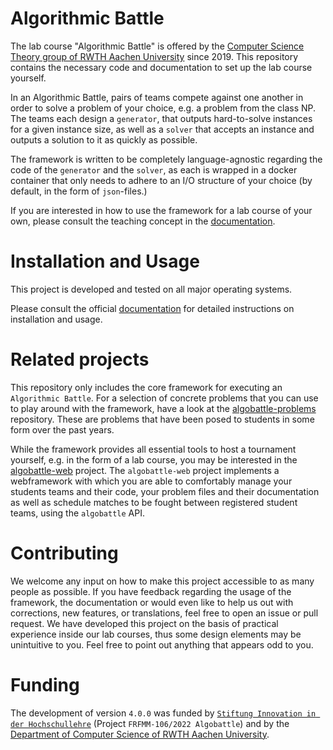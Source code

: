 # Algorithmic Battle

The lab course "Algorithmic Battle" is offered by the 
[Computer Science Theory group of RWTH Aachen University](https://tcs.rwth-aachen.de/)
since 2019. This repository contains the necessary code and
documentation to set up the lab course yourself.

In an Algorithmic Battle, pairs of teams compete against one another
in order to solve a problem of your choice, e.g. a problem from the
class NP. The teams each design a `generator`, that outputs
hard-to-solve instances for a given instance size, as well as a
`solver` that accepts an instance and outputs a solution to it as
quickly as possible.

The framework is written to be completely language-agnostic regarding
the code of the `generator` and the `solver`, as each is wrapped in a
docker container that only needs to adhere to an I/O structure of your
choice (by default, in the form of `json`-files.)

If you are interested in how to use the framework for a
lab course of your own, please consult the teaching concept in
the [documentation](https://www.algobattle.org/docs/).
# Installation and Usage
This project is developed and tested on all major operating systems.

Please consult the official [documentation](https://www.algobattle.org/docs/)
for detailed instructions on installation and usage.

# Related projects
This repository only includes the core framework for executing an
`Algorithmic Battle`. For a selection of concrete problems that you
can use to play around with the framework, have a look at the
[algobattle-problems](https://github.com/Benezivas/algobattle-problems)
repository. These are problems that have been posed to students in
some form over the past years.

While the framework provides all essential tools to host a tournament
yourself, e.g. in the form of a lab course, you may be interested in
the [algobattle-web](https://github.com/Benezivas/algobattle-problems)
project.  The `algobattle-web` project implements a webframework with
which you are able to comfortably manage your students teams and their
code, your problem files and their documentation as well as schedule
matches to be fought between registered student teams, using the
`algobattle` API.

# Contributing

We welcome any input on how to make this project accessible to as many
people as possible. If you have feedback regarding the usage of the
framework, the documentation or would even like to help us out with
corrections, new features, or translations, feel free to open an issue
or pull request. We have developed this project on the basis of
practical experience inside our lab courses, thus some design elements
may be unintuitive to you. Feel free to point out anything that
appears odd to you.

# Funding
The development of version `4.0.0` was funded by
[`Stiftung Innovation in der Hochschullehre`](https://stiftung-hochschullehre.de/en/) (Project 
`FRFMM-106/2022 Algobattle`) and by the [Department of Computer Science of
RWTH Aachen University](https://www.informatik.rwth-aachen.de/go/id/mxz/?lidx=1).